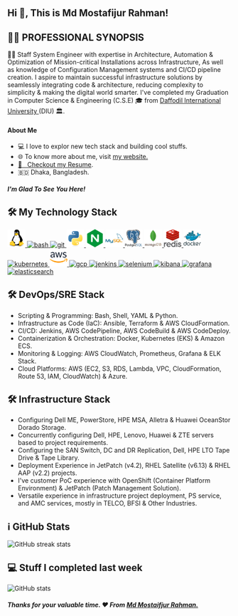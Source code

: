 ## Hi 👋, This is Md Mostafijur Rahman!

## 👨‍💻 PROFESSIONAL SYNOPSIS
✍🏼 Staff System Engineer with expertise in Architecture, Automation & Optimization of Mission-critical Installations across Infrastructure, As well as knowledge of Configuration Management systems and CI/CD pipeline creation. I aspire to maintain successful infrastructure solutions by seamlessly integrating code & architecture, reducing complexity to simplicity & making the digital world smarter. I've completed my Graduation in Computer Science & Engineering (C.S.E) 🎓 from <a href="https://daffodilvarsity.edu.bd/" rel="nofollow"> Daffodil International University </a> </li> (DIU) 🏛. 
#### About Me
- 💻 I love to explor new tech stack and building cool stuffs.
  <li>🌐 To know more about me,</a> visit <a href="https://shubhro.me" rel="nofollow">my website.</li>
  <li>📝 &nbsp; Checkout my <a href="https://shubhro.me/dec21v5.pdf" rel="nofollow">Resume</a>.</li> 
- 🇧🇩 Dhaka, Bangladesh. 
##### I'm Glad To See You Here! 

## 🛠  My Technology Stack
<p align="left"> 
<a href="https://www.linux.org/" target="_blank" rel="noreferrer"> <img src="https://raw.githubusercontent.com/devicons/devicon/master/icons/linux/linux-original.svg" alt="linux" width="40" height="40"/> </a> 
<a href="https://www.gnu.org/software/bash/" target="_blank" rel="noreferrer"> <img src="https://www.vectorlogo.zone/logos/gnu_bash/gnu_bash-icon.svg" alt="bash" width="40" height="40"/> </a> 
<a href="https://git-scm.com/" target="_blank" rel="noreferrer"> <img src="https://www.vectorlogo.zone/logos/git-scm/git-scm-icon.svg" alt="git" width="40" height="40"/> </a> 
<a href="https://www.python.org" target="_blank" rel="noreferrer"> <img src="https://raw.githubusercontent.com/devicons/devicon/master/icons/python/python-original.svg" alt="python" width="40" height="40"/> </a> 
<a href="https://www.nginx.com" target="_blank" rel="noreferrer"> <img src="https://raw.githubusercontent.com/devicons/devicon/master/icons/nginx/nginx-original.svg" alt="nginx" width="40" height="40"/> </a> 
<a href="https://www.mysql.com/" target="_blank" rel="noreferrer"> <img src="https://raw.githubusercontent.com/devicons/devicon/master/icons/mysql/mysql-original-wordmark.svg" alt="mysql" width="40" height="40"/> </a> 
<a href="https://www.postgresql.org" target="_blank" rel="noreferrer"> <img src="https://raw.githubusercontent.com/devicons/devicon/master/icons/postgresql/postgresql-original-wordmark.svg" alt="postgresql" width="40" height="40"/> </a> 
<a href="https://www.mongodb.com/" target="_blank" rel="noreferrer"> <img src="https://raw.githubusercontent.com/devicons/devicon/master/icons/mongodb/mongodb-original-wordmark.svg" alt="mongodb" width="40" height="40"/> </a> 
<a href="https://redis.io" target="_blank" rel="noreferrer"> <img src="https://raw.githubusercontent.com/devicons/devicon/master/icons/redis/redis-original-wordmark.svg" alt="redis" width="40" height="40"/> </a> 
<a href="https://www.docker.com/" target="_blank" rel="noreferrer"> <img src="https://raw.githubusercontent.com/devicons/devicon/master/icons/docker/docker-original-wordmark.svg" alt="docker" width="40" height="40"/> </a> 
<a href="https://kubernetes.io" target="_blank" rel="noreferrer"> <img src="https://www.vectorlogo.zone/logos/kubernetes/kubernetes-icon.svg" alt="kubernetes" width="40" height="40"/> </a> 
<a href="https://aws.amazon.com" target="_blank" rel="noreferrer"> <img src="https://raw.githubusercontent.com/devicons/devicon/master/icons/amazonwebservices/amazonwebservices-original-wordmark.svg" alt="aws" width="40" height="40"/> </a> 
<a href="https://cloud.google.com" target="_blank" rel="noreferrer"> <img src="https://www.vectorlogo.zone/logos/google_cloud/google_cloud-icon.svg" alt="gcp" width="40" height="40"/> </a>
<a href="https://www.jenkins.io" target="_blank" rel="noreferrer"> <img src="https://www.vectorlogo.zone/logos/jenkins/jenkins-icon.svg" alt="jenkins" width="40" height="40"/> </a> 
<a href="https://www.selenium.dev" target="_blank" rel="noreferrer"> <img src="https://raw.githubusercontent.com/detain/svg-logos/780f25886640cef088af994181646db2f6b1a3f8/svg/selenium-logo.svg" alt="selenium" width="40" height="40"/> </a> 
<a href="https://www.elastic.co/kibana" target="_blank" rel="noreferrer"> <img src="https://www.vectorlogo.zone/logos/elasticco_kibana/elasticco_kibana-icon.svg" alt="kibana" width="40" height="40"/> </a> 
<a href="https://grafana.com" target="_blank" rel="noreferrer"> <img src="https://www.vectorlogo.zone/logos/grafana/grafana-icon.svg" alt="grafana" width="40" height="40"/> </a> 
<a href="https://www.elastic.co" target="_blank" rel="noreferrer"> <img src="https://www.vectorlogo.zone/logos/elastic/elastic-icon.svg" alt="elasticsearch" width="40" height="40"/> </a> </p>

## 🛠 DevOps/SRE Stack
- Scripting & Programming: Bash, Shell, YAML & Python.
- Infrastructure as Code (IaC): Ansible, Terraform & AWS CloudFormation. 
- CI/CD: Jenkins, AWS CodePipeline, AWS CodeBuild & AWS CodeDeploy. 
- Containerization & Orchestration: Docker, Kubernetes (EKS) & Amazon ECS. 
- Monitoring & Logging: AWS CloudWatch, Prometheus, Grafana & ELK Stack.
- Cloud Platforms: AWS (EC2, S3, RDS, Lambda, VPC, CloudFormation, Route 53, IAM, CloudWatch) & Azure.

## 🛠 Infrastructure Stack
- Configuring Dell ME, PowerStore, HPE MSA, Alletra & Huawei OceanStor Dorado Storage.
- Concurrently configuring Dell, HPE, Lenovo, Huawei & ZTE servers based to project requirements.
- Configuring the SAN Switch, DC and DR Replication, Dell, HPE LTO Tape Drive & Tape Library.
- Deployment Experience in JetPatch (v4.2), RHEL Satellite (v6.13) & RHEL AAP (v2.2) projects.
- I've customer PoC experience with OpenShift (Container Platform Environment) & JetPatch (Patch Management Solution).
- Versatile experience in infrastructure project deployment, PS service, and AMC services, mostly in TELCO, BFSI & Other Industries.

## ℹ️ GitHub Stats
  ![GitHub streak stats](https://streak-stats.demolab.com/?user=shubhro88) 
  
## 💻 Stuff I completed last week
  ![GitHub stats](https://github-readme-stats.vercel.app/api?username=shubhro88&show_icons=true&count_private=true)

##### <p dir="auto">Thanks for your valuable time. ❤️ From <a href="https://github.com/shubhro88"> Md Mostaifjur Rahman. </a></p>
